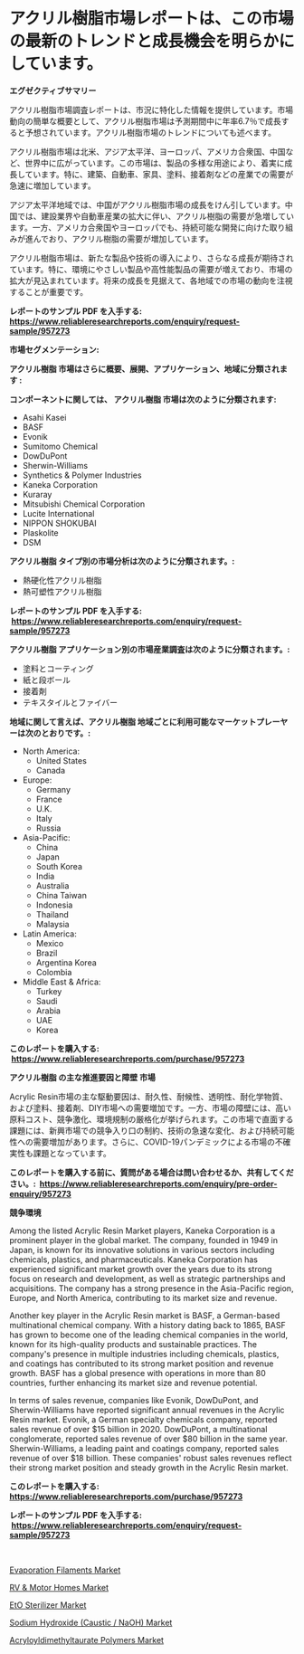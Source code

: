 <p><h1>アクリル樹脂市場レポートは、この市場の最新のトレンドと成長機会を明らかにしています。</h1></p><p><strong>エグゼクティブサマリー</strong></p>
<p><p>アクリル樹脂市場調査レポートは、市況に特化した情報を提供しています。市場動向の簡単な概要として、アクリル樹脂市場は予測期間中に年率6.7％で成長すると予想されています。アクリル樹脂市場のトレンドについても述べます。</p><p>アクリル樹脂市場は北米、アジア太平洋、ヨーロッパ、アメリカ合衆国、中国など、世界中に広がっています。この市場は、製品の多様な用途により、着実に成長しています。特に、建築、自動車、家具、塗料、接着剤などの産業での需要が急速に増加しています。</p><p>アジア太平洋地域では、中国がアクリル樹脂市場の成長をけん引しています。中国では、建設業界や自動車産業の拡大に伴い、アクリル樹脂の需要が急増しています。一方、アメリカ合衆国やヨーロッパでも、持続可能な開発に向けた取り組みが進んでおり、アクリル樹脂の需要が増加しています。</p><p>アクリル樹脂市場は、新たな製品や技術の導入により、さらなる成長が期待されています。特に、環境にやさしい製品や高性能製品の需要が増えており、市場の拡大が見込まれています。将来の成長を見据えて、各地域での市場の動向を注視することが重要です。</p></p>
<p><strong>レポートのサンプル PDF を入手する: <a href="https://www.reliableresearchreports.com/enquiry/request-sample/957273">https://www.reliableresearchreports.com/enquiry/request-sample/957273</a></strong></p>
<p><strong>市場セグメンテーション:</strong></p>
<p><strong> アクリル樹脂 市場はさらに概要、展開、アプリケーション、地域に分類されます :</strong></p>
<p><strong>コンポーネントに関しては、 アクリル樹脂 市場は次のように分類されます: &nbsp;</strong></p>
<p><ul><li>Asahi Kasei</li><li>BASF</li><li>Evonik</li><li>Sumitomo Chemical</li><li>DowDuPont</li><li>Sherwin-Williams</li><li>Synthetics & Polymer Industries</li><li>Kaneka Corporation</li><li>Kuraray</li><li>Mitsubishi Chemical Corporation</li><li>Lucite International</li><li>NIPPON SHOKUBAI</li><li>Plaskolite</li><li>DSM</li></ul></p>
<p><strong> アクリル樹脂 タイプ別の市場分析は次のように分類されます。:</strong></p>
<p><ul><li>熱硬化性アクリル樹脂</li><li>熱可塑性アクリル樹脂</li></ul></p>
<p><strong>レポートのサンプル PDF を入手する: &nbsp;<a href="https://www.reliableresearchreports.com/enquiry/request-sample/957273">https://www.reliableresearchreports.com/enquiry/request-sample/957273</a></strong></p>
<p><strong> アクリル樹脂 アプリケーション別の市場産業調査は次のように分類されます。:</strong></p>
<p><ul><li>塗料とコーティング</li><li>紙と段ボール</li><li>接着剤</li><li>テキスタイルとファイバー</li></ul></p>
<p><strong>地域に関して言えば、アクリル樹脂 地域ごとに利用可能なマーケットプレーヤーは次のとおりです。:</strong></p>
<p><ul>
    <li>
        North America:
        <ul>
            <li>United States</li>
            <li>Canada</li>
        </ul>
    </li>
    <li>
        Europe:
        <ul>
            <li>Germany</li>
            <li>France</li>
            <li>U.K.</li>
            <li>Italy</li>
            <li>Russia</li>
        </ul>
    </li>
    <li>
        Asia-Pacific:
        <ul>
            <li>China</li>
            <li>Japan</li>
            <li>South Korea</li>
            <li>India</li>
            <li>Australia</li>
            <li>China Taiwan</li>
            <li>Indonesia</li>
            <li>Thailand</li>
            <li>Malaysia</li>
        </ul>
    </li>
    <li>
        Latin America:
        <ul>
            <li>Mexico</li>
            <li>Brazil</li>
            <li>Argentina Korea</li>
            <li>Colombia</li>
        </ul>
    </li>
    <li>
        Middle East & Africa:
        <ul>
            <li>Turkey</li>
            <li>Saudi</li>
            <li>Arabia</li>
            <li>UAE</li>
            <li>Korea</li>
        </ul>
    </li>
    </ul></p>
<p><strong>このレポートを購入する: &nbsp;<a href="https://www.reliableresearchreports.com/purchase/957273">https://www.reliableresearchreports.com/purchase/957273</a></strong></p>
<p><strong>アクリル樹脂 の主な推進要因と障壁 市場</strong></p>
<p><p>Acrylic Resin市場の主な駆動要因は、耐久性、耐候性、透明性、耐化学物質、および塗料、接着剤、DIY市場への需要増加です。一方、市場の障壁には、高い原料コスト、競争激化、環境規制の厳格化が挙げられます。この市場で直面する課題には、新興市場での競争入り口の制約、技術の急速な変化、および持続可能性への需要増加があります。さらに、COVID-19パンデミックによる市場の不確実性も課題となっています。</p></p>
<p><strong>このレポートを購入する前に、質問がある場合は問い合わせるか、共有してください。:&nbsp; <a href="https://www.reliableresearchreports.com/enquiry/pre-order-enquiry/957273">https://www.reliableresearchreports.com/enquiry/pre-order-enquiry/957273</a></strong></p>
<p><strong>競争環境</strong></p>
<p><p>Among the listed Acrylic Resin Market players, Kaneka Corporation is a prominent player in the global market. The company, founded in 1949 in Japan, is known for its innovative solutions in various sectors including chemicals, plastics, and pharmaceuticals. Kaneka Corporation has experienced significant market growth over the years due to its strong focus on research and development, as well as strategic partnerships and acquisitions. The company has a strong presence in the Asia-Pacific region, Europe, and North America, contributing to its market size and revenue.</p><p>Another key player in the Acrylic Resin market is BASF, a German-based multinational chemical company. With a history dating back to 1865, BASF has grown to become one of the leading chemical companies in the world, known for its high-quality products and sustainable practices. The company's presence in multiple industries including chemicals, plastics, and coatings has contributed to its strong market position and revenue growth. BASF has a global presence with operations in more than 80 countries, further enhancing its market size and revenue potential.</p><p>In terms of sales revenue, companies like Evonik, DowDuPont, and Sherwin-Williams have reported significant annual revenues in the Acrylic Resin market. Evonik, a German specialty chemicals company, reported sales revenue of over $15 billion in 2020. DowDuPont, a multinational conglomerate, reported sales revenue of over $80 billion in the same year. Sherwin-Williams, a leading paint and coatings company, reported sales revenue of over $18 billion. These companies' robust sales revenues reflect their strong market position and steady growth in the Acrylic Resin market.</p></p>
<p><strong>このレポートを購入する: &nbsp; <a href="https://www.reliableresearchreports.com/purchase/957273">https://www.reliableresearchreports.com/purchase/957273</a></strong></p>
<p><strong>レポートのサンプル PDF を入手する: &nbsp;<a href="https://www.reliableresearchreports.com/enquiry/request-sample/957273">https://www.reliableresearchreports.com/enquiry/request-sample/957273</a></strong><strong></strong></p>
<p>&nbsp;</p>
<p><p><a href="https://view.publitas.com/reportprime-1/global-evaporation-filaments-market-size-and-market-trends-insights-and-projections-from-2024-to-2031/">Evaporation Filaments Market</a></p><p><a href="https://view.publitas.com/reportprime-1/rv-motor-homes-market-research-report-unlocks-analysis-on-the-market-financial-status-market-size-and-market-revenue-upto-2031/">RV & Motor Homes Market</a></p><p><a href="https://github.com/Sherrillcrooksxa8i18ucf2m/Market-Research-Report-List-1/blob/main/eto-sterilizer-market.md">EtO Sterilizer Market</a></p><p><a href="https://silk-columnist-571.notion.site/Decoding-the-Sodium-Hydroxide-Caustic-NaOH-Market-A-Deep-Dive-into-the-Latest-Market-Trends-Ma-273a5384b3654bae8a93a4e918ac71a2">Sodium Hydroxide (Caustic / NaOH) Market</a></p><p><a href="https://cat-emmental-94b.notion.site/Acryloyldimethyltaurate-Polymers-Market-Research-Report-Provides-thorough-Industry-Overview-which-o-6cf61cd25c0c474f8ef569174c9dbec6">Acryloyldimethyltaurate Polymers Market</a></p></p>